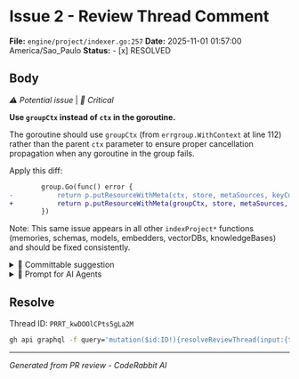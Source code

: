 # Issue 2 - Review Thread Comment

**File:** `engine/project/indexer.go:257`
**Date:** 2025-11-01 01:57:00 America/Sao_Paulo
**Status:** - [x] RESOLVED

## Body

_⚠️ Potential issue_ | _🔴 Critical_

**Use `groupCtx` instead of `ctx` in the goroutine.**

The goroutine should use `groupCtx` (from `errgroup.WithContext` at line 112) rather than the parent `ctx` parameter to ensure proper cancellation propagation when any goroutine in the group fails.



Apply this diff:

```diff
 		group.Go(func() error {
-			return p.putResourceWithMeta(ctx, store, metaSources, keyCopy, toolCopy)
+			return p.putResourceWithMeta(groupCtx, store, metaSources, keyCopy, toolCopy)
 		})
```

Note: This same issue appears in all other `indexProject*` functions (memories, schemas, models, embedders, vectorDBs, knowledgeBases) and should be fixed consistently.

<!-- suggestion_start -->

<details>
<summary>📝 Committable suggestion</summary>

> ‼️ **IMPORTANT**
> Carefully review the code before committing. Ensure that it accurately replaces the highlighted code, contains no missing lines, and has no issues with indentation. Thoroughly test & benchmark the code to ensure it meets the requirements.

```suggestion
		group.Go(func() error {
			return p.putResourceWithMeta(groupCtx, store, metaSources, keyCopy, toolCopy)
		})
```

</details>

<!-- suggestion_end -->

<details>
<summary>🤖 Prompt for AI Agents</summary>

```
engine/project/indexer.go around lines 255-257: the goroutine currently calls
p.putResourceWithMeta using the parent ctx; replace ctx with groupCtx so the
goroutine inherits the errgroup cancellation context (i.e., call
p.putResourceWithMeta(groupCtx, store, metaSources, keyCopy, toolCopy) inside
the group.Go). Apply the same change to all other indexProject* functions
(memories, schemas, models, embedders, vectorDBs, knowledgeBases) so every
goroutine uses groupCtx instead of the parent ctx.
```

</details>

<!-- This is an auto-generated comment by CodeRabbit -->

## Resolve

Thread ID: `PRRT_kwDOOlCPts5gLa2M`

```bash
gh api graphql -f query='mutation($id:ID!){resolveReviewThread(input:{threadId:$id}){thread{isResolved}}}' -F id=PRRT_kwDOOlCPts5gLa2M
```

---
*Generated from PR review - CodeRabbit AI*
